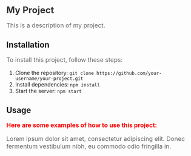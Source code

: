 <style>
  h1 {
    color: #333;
    font-size: 24px;
  }

  p {
    color: #666;
    font-size: 16px;
  }

  .important {
    color: red;
    font-weight: bold;
  }
</style>

<h1>My Project</h1>

<p>This is a description of my project.</p>

<h2>Installation</h2>

<p>To install this project, follow these steps:</p>

<ol>
  <li>Clone the repository: <code>git clone https://github.com/your-username/your-project.git</code></li>
  <li>Install dependencies: <code>npm install</code></li>
  <li>Start the server: <code>npm start</code></li>
</ol>

<h2>Usage</h2>

<p class="important">Here are some examples of how to use this project:</p>

<p>Lorem ipsum dolor sit amet, consectetur adipiscing elit. Donec fermentum vestibulum nibh, eu commodo odio fringilla in.</p>




